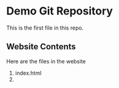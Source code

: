 # Demo Git Repository

This is the first file in this repo.

## Website Contents

Here are the files in the website

1. index.html
2. 
